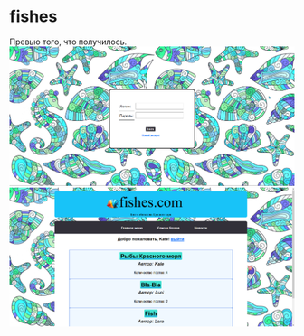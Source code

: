 # fishes
Превью того, что получилось.
![Image alt](https://github.com/BogoroditskayaEkaterina/fishes/blob/main/main/static/img/скрин1.png)
![Image alt](https://github.com/BogoroditskayaEkaterina/fishes/blob/main/main/static/img/скрин2.png)
